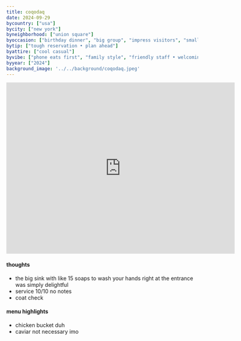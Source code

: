```yaml
---
title: coqodaq
date: 2024-09-29
bycountry: ["usa"]
bycity: ["new york"]
byneighborhood: ["union square"]
byoccasion: ["birthday dinner", "big group", "impress visitors", "small group", "work dinner"]
bytip: ["tough reservation • plan ahead"]
byattire: ["cool casual"]
byvibe: ["phone eats first", "family style", "friendly staff • welcoming"]
byyear: ["2024"]
background_image: '../../background/coqodaq.jpeg'
---
```


<iframe src="https://www.google.com/maps/embed?pb=!1m18!1m12!1m3!1d3022.998435954999!2d-73.99132162365055!3d40.74005993589673!2m3!1f0!2f0!3f0!3m2!1i1024!2i768!4f13.1!3m3!1m2!1s0x89c259132267e8a7%3A0xb3666ec78c6251ab!2sCOQODAQ!5e0!3m2!1sen!2sus!4v1727645802741!5m2!1sen!2sus" width="600" height="450" style="border:0;" allowfullscreen="" loading="lazy" referrerpolicy="no-referrer-when-downgrade"></iframe>

#### thoughts
* the big sink with like 15 soaps to wash your hands right at the entrance was simply delightful
* service 10/10 no notes
* coat check

#### menu highlights
* chicken bucket duh
* caviar not necessary imo